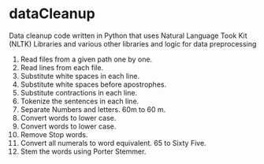 # dataCleanup
Data cleanup code written in Python that uses Natural Language Took Kit (NLTK) Libraries and various other libraries and logic for data preprocessing

1. Read files from a given path one by one.
2. Read lines from each file.
3. Substitute white spaces in each line. 
4. Substitute white spaces before apostrophes. 
5. Substitute contractions in each line. 
6. Tokenize the sentences in each line.
7. Separate Numbers and letters. 60m to 60 m. 
8. Convert words to lower case.
9. Convert words to lower case.
10. Remove Stop words.
11. Convert all numerals to word equivalent. 65 to Sixty Five.
12. Stem the words using Porter Stemmer.
